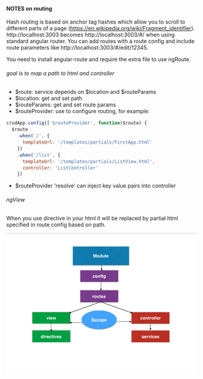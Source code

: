#### NOTES on routing

Hash routing is based on anchor tag hashes which allow you to scroll to different parts of a page (https://en.wikipedia.org/wiki/Fragment_identifier).  http://localhost:3003 becomes
http://localhost:3003/#/ when using standard angular router.  You can add routes with a route config and include route parameters like http://localhost:3003/#/edit/12345.

You need to install angular-route and require the extra file to use ngRoute.

###### goal is to map a path to html and controller

* $route: service depends on $location and $routeParams
* $location: get and set path
* $routeParams: get and set route params
* $routeProvider: use to configure routing, for example:
``` JavaScript
crudApp.config(['$routeProvider', function($route) {
  $route
    .when('/', {
      templateUrl: '/templates/partials/FirstApp.html'
    })
    .when('/list', {
      templateUrl: '/templates/partials/ListView.html',
      controller: 'ListController'
    })
```
* $routeProvider 'resolve' can inject key value pairs into controller



###### ngView
When you use <ng-view> directive in your html it will be replaced by partial html specified in route config based on path.

![Big Picture](angular-big-pic.png)
